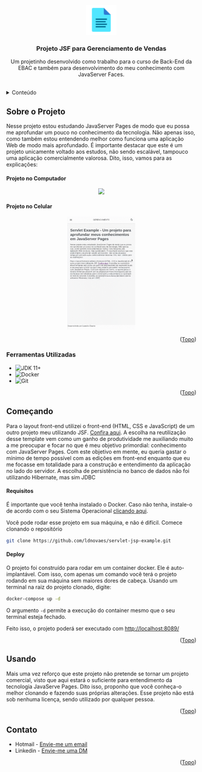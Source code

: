 <br />
<div align="center" id="top">
  <a href="https://linkedin.com/in/ldnovaes">
    <img src="imagens/icon-document.png" alt="Logo" width="80" height="80">
  </a>

  <h3 align="center">Projeto JSF para Gerenciamento de Vendas</h3>

  <p align="center">
    Um projetinho desenvolvido como trabalho para o curso de Back-End da EBAC e também para desenvolvimento do meu conhecimento com JavaServer Faces.
    <br />
    <br />
  </p>
</div>



<!-- TABLE OF CONTENTS -->
<details>
  <summary>Conteúdo</summary>
  <ol>
    <li>
      <a href="#sobre">Sobre o Projeto</a>
      <ul>
        <li><a href="#ferramentas">Ferramentas Utilizadas</a></li>
      </ul>
    </li>
    <li>
      <a href="#comeco">Começando</a>
      <ul>
        <li><a href="#requisitos">Requisitos</a></li>
        <li><a href="#deploy">Deploy</a></li>
      </ul>
    </li>
    <li><a href="#uso">Usando</a></li>
    <li><a href="#contato">Contato</a></li>
  </ol>
</details>



<!-- ABOUT THE PROJECT -->
## <span id="sobre">Sobre o Projeto</span>

Nesse projeto estou estudando JavaServer Pages de modo que eu possa me aprofundar um pouco no conhecimento da tecnologia. Não apenas isso, como também estou entendendo melhor como funciona uma aplicação Web de modo mais aprofundado. É importante destacar que este é um projeto unicamente voltado aos estudos, não sendo escalável, tampouco uma aplicação comercialmente valorosa. Dito, isso, vamos para as explicações:

#### Projeto no Computador
<p align="center">
    <img src="./imagens/computer.gif" height="300">
</p>

#### Projeto no Celular
<p align="center">
    <img src="./imagens/celular-responsive.gif" height="300">
</p>

<p align="right">(<a href="#top">Topo</a>)</p>


### <span id="ferramentas">Ferramentas Utilizadas</span>

* ![JDK 11+](https://img.shields.io/badge/java-%23ED8B00.svg?style=for-the-badge&logo=openjdk&logoColor=white)
* ![Docker](https://img.shields.io/badge/docker-%230db7ed.svg?style=for-the-badge&logo=docker&logoColor=white)
* ![Git](https://img.shields.io/badge/git-%23F05033.svg?style=for-the-badge&logo=git&logoColor=white)

<p align="right">(<a href="#top">Topo</a>)</p>


## <span id="comeco">Começando</span>

Para o layout front-end utilizei o front-end (HTML, CSS e JavaScript) de um outro projeto meu utilizando JSF. <a href="https://github.com/ldnovaes/gerenciamento-loja-jsf">Confira aqui</a>. A escolha na reutilização desse template vem como um ganho de produtividade me auxiliando muito a me preocupar e focar no que é meu objetivo primordial: conhecimento com JavaServer Pages. Com este objetivo em mente, eu queria gastar o mínimo de tempo possível com as edições em front-end enquanto que eu me focasse em totalidade para a construção e entendimento da aplicação no lado do servidor. A escolha de persistência no banco de dados não foi utilizando Hibernate, mas sim JDBC

#### <span id="requisitos">Requisitos</span>

É importante que você tenha instalado o Docker. Caso não tenha, instale-o de acordo com o seu Sistema Operacional <a href="https://www.docker.com/get-started/">clicando aqui</a>.

Você pode rodar esse projeto em sua máquina, e não é difícil. Comece clonando o repositório

```sh
git clone https://github.com/ldnovaes/servlet-jsp-example.git
```

#### <span id="deploy">Deploy</span>

O projeto foi construído para rodar em um container docker. Ele é auto-implantável. Com isso, com apenas um comando você terá o projeto rodando em sua máquina sem maiores dores de cabeça. Usando um terminal na raiz do projeto clonado, digite:

```sh
docker-compose up -d
```

O argumento `-d` permite a execução do container mesmo que o seu terminal esteja fechado.

Feito isso, o projeto poderá ser executado com <a href="http://localhost:8089/">http://localhost:8089/</a>

<p align="right">(<a href="#top">Topo</a>)</p>


## <span id="uso">Usando</span>

Mais uma vez reforço que este projeto não pretende se tornar um projeto comercial, visto que aqui estará o suficiente para entendimento da tecnologia JavaServe Pages. Dito isso, proponho que você conheça-o melhor clonando e fazendo suas próprias alterações. Esse projeto não está sob nenhuma licença, sendo utilizado por qualquer pessoa.
<p align="right">(<a href="#top">Topo</a>)</p>


## <span id="contato">Contato</span>

* Hotmail - [Envie-me um email](leandroduarte2012@hotmail.com)
* Linkedin - [Envie-me uma DM](https://linkedin.com/in/ldnovaes)


<p align="right">(<a href="#top">Topo</a>)</p>

